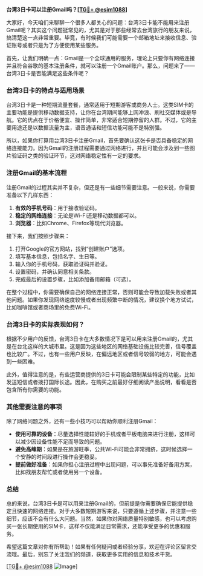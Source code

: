 **台湾3日卡可以注册Gmail吗？[[TG💪+ @esim1088](https://t.me/s/esim1088)]**

大家好，今天咱们来聊聊一个很多人都关心的问题：台湾3日卡能不能用来注册Gmail呢？其实这个问题挺常见的，尤其是对于那些经常去台湾旅行的朋友来说，搞清楚这一点非常重要。毕竟，有时候我们可能需要一个邮箱地址来接收信息、验证账号或者只是为了方便使用某些服务。

首先，让我们明确一点：Gmail是一个全球通用的服务，理论上只要你有网络连接并且符合谷歌的基本注册条件，就可以注册一个Gmail账户。那么，问题来了——台湾3日卡是否能满足这些条件呢？

### **台湾3日卡的特点与适用场景**

台湾3日卡是一种短期流量套餐，通常适用于短期游客或商务人士。这类SIM卡的主要功能是提供移动数据支持，让你在台湾期间能够上网冲浪、刷社交媒体或是导航。它的优点在于价格便宜、操作简单，非常适合短期停留的人群。不过，它的主要用途还是以数据流量为主，语音通话和短信功能可能不是特别强。

所以，如果你打算用台湾3日卡注册Gmail，首先要确认这张卡是否具备稳定的网络连接能力。因为Gmail的注册过程需要通过网络进行，并且可能会涉及到一些图片验证码之类的验证环节，这对网络稳定性有一定的要求。

### **注册Gmail的基本流程**

注册Gmail的过程其实并不复杂，但还是有一些细节需要注意。一般来说，你需要准备以下几样东西：

1. **有效的手机号码**：用于接收验证码。
2. **稳定的网络连接**：无论是Wi-Fi还是移动数据都可以。
3. **浏览器**：比如Chrome、Firefox等现代浏览器。

接下来，我们按照步骤来：

1. 打开Google的官方网站，找到“创建账户”选项。
2. 填写基本信息，包括名字、生日等。
3. 输入你的手机号码，获取验证码并验证。
4. 设置密码，并确认同意相关条款。
5. 完成最后的设置步骤，比如添加备用邮箱（可选）。

在整个过程中，你需要确保自己的网络连接正常，否则可能会导致加载失败或者其他问题。如果你发现网络速度较慢或者出现频繁中断的情况，建议换个地方试试，比如咖啡馆或者商场里的免费Wi-Fi。

### **台湾3日卡的实际表现如何？**

根据不少用户的反馈，台湾3日卡在大多数情况下是可以用来注册Gmail的，尤其是在台北这样的大城市里。这是因为这些地区的网络基础设施比较完善，信号覆盖也比较广。不过，也有一些用户反映，在偏远地区或者信号较弱的地方，可能会遇到一些困难。

此外，值得注意的是，有些运营商提供的3日卡可能会限制某些特定的功能，比如发送短信或者拨打国际长途。因此，在购买之前最好仔细阅读产品说明，看看是否包含所有你需要的功能。

### **其他需要注意的事项**

除了网络问题之外，还有一些小技巧可以帮助你顺利注册Gmail：

- **使用可靠的设备**：尽量选择性能较好的手机或者平板电脑来进行注册，这样可以减少因设备性能不足而导致的问题。
- **避免高峰期**：如果是在旅游旺季，公共Wi-Fi可能会非常拥挤，这时候选择一个安静的时间段进行操作会更稳妥。
- **提前做好准备**：如果你担心注册过程中出现问题，可以事先准备好备用方案，比如找朋友帮忙或者使用另一个设备。

### **总结**

总的来说，台湾3日卡是可以用来注册Gmail的，但前提是你需要确保它能提供稳定且快速的网络连接。对于大多数短期游客来说，只要遵循上述步骤，并注意一些细节，应该不会有什么大问题。当然，如果你对网络质量特别敏感，也可以考虑购买一张长期使用的SIM卡，这样不仅能满足日常需求，还能享受更多的优惠和服务。

希望这篇文章对你有所帮助！如果有任何疑问或者经验分享，欢迎在评论区留言交流哦。最后，别忘了关注我们的频道，获取更多实用的信息和技术干货。

[[TG💪+ @esim1088](https://t.me/s/esim1088) ![Image](https://i.postimg.cc/4NQfJmqS/Snipaste-2025-05-13-00-14-12.png)]